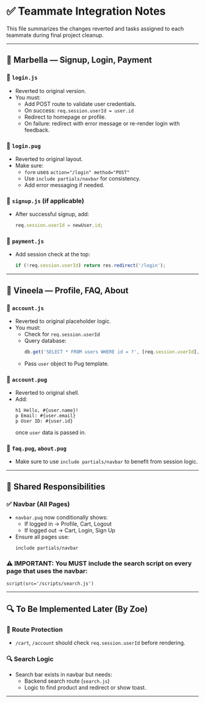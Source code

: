 # ✅ Teammate Integration Notes

This file summarizes the changes reverted and tasks assigned to each teammate during final project cleanup.

---

## 👤 Marbella — Signup, Login, Payment

### 🔧 `login.js`
- Reverted to original version.
- You must:
  - Add POST route to validate user credentials.
  - On success: `req.session.userId = user.id`
  - Redirect to homepage or profile.
  - On failure: redirect with error message or re-render login with feedback.

### 🔧 `login.pug`
- Reverted to original layout.
- Make sure:
  - `form` uses `action="/login" method="POST"`
  - Use `include partials/navbar` for consistency.
  - Add error messaging if needed.

### 🔧 `signup.js` (if applicable)
- After successful signup, add:
  ```js
  req.session.userId = newUser.id;
  ```

### 🔧 `payment.js`
- Add session check at the top:
  ```js
  if (!req.session.userId) return res.redirect('/login');
  ```

---

## 👤 Vineela — Profile, FAQ, About

### 🔧 `account.js`
- Reverted to original placeholder logic.
- You must:
  - Check for `req.session.userId`
  - Query database:
    ```js
    db.get('SELECT * FROM users WHERE id = ?', [req.session.userId], ...)
    ```
  - Pass `user` object to Pug template.

### 🔧 `account.pug`
- Reverted to original shell.
- Add:
  ```pug
  h1 Hello, #{user.name}!
  p Email: #{user.email}
  p User ID: #{user.id}
  ```
  once `user` data is passed in.

### 🔧 `faq.pug`, `about.pug`
- Make sure to use `include partials/navbar` to benefit from session logic.

---

## 🔁 Shared Responsibilities

### ✅ Navbar (All Pages)
- `navbar.pug` now conditionally shows:
  - If logged in → Profile, Cart, Logout
  - If logged out → Cart, Login, Sign Up
- Ensure all pages use:
  ```pug
  include partials/navbar
  ```

### ⚠️ IMPORTANT: You MUST include the search script on every page that uses the navbar:
  ```pug
script(src='/scripts/search.js')
  ```

---

## 🔍 To Be Implemented Later (By Zoe)

### 🚫 Route Protection
- `/cart`, `/account` should check `req.session.userId` before rendering.

### 🔍 Search Logic
- Search bar exists in navbar but needs:
  - Backend search route (`search.js`)
  - Logic to find product and redirect or show toast.

---